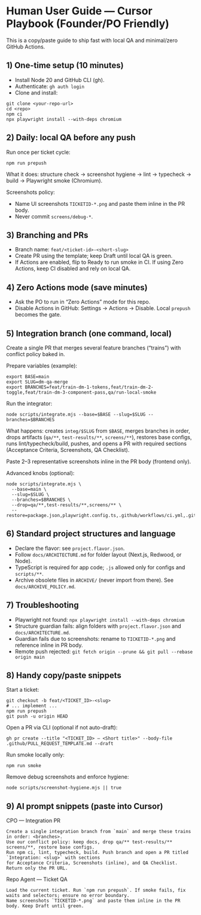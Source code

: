 # Human User Guide — Cursor Playbook (Founder/PO Friendly)

This is a copy/paste guide to ship fast with local QA and minimal/zero GitHub Actions.

## 1) One-time setup (10 minutes)

- Install Node 20 and GitHub CLI (gh).
- Authenticate: `gh auth login`
- Clone and install:

```
git clone <your-repo-url>
cd <repo>
npm ci
npx playwright install --with-deps chromium
```

## 2) Daily: local QA before any push

Run once per ticket cycle:

```
npm run prepush
```

What it does: structure check → screenshot hygiene → lint → typecheck → build → Playwright smoke (Chromium).

Screenshots policy:
- Name UI screenshots `TICKETID-*.png` and paste them inline in the PR body.
- Never commit `screens/debug-*`.

## 3) Branching and PRs

- Branch name: `feat/<ticket-id>-<short-slug>`
- Create PR using the template; keep Draft until local QA is green.
- If Actions are enabled, flip to Ready to run smoke in CI. If using Zero Actions, keep CI disabled and rely on local QA.

## 4) Zero Actions mode (save minutes)

- Ask the PO to run in “Zero Actions” mode for this repo.
- Disable Actions in GitHub: Settings → Actions → Disable. Local `prepush` becomes the gate.

## 5) Integration branch (one command, local)

Create a single PR that merges several feature branches (“trains”) with conflict policy baked in.

Prepare variables (example):

```
export BASE=main
export SLUG=dm-qa-merge
export BRANCHES=feat/train-dm-1-tokens,feat/train-dm-2-toggle,feat/train-dm-3-component-pass,qa/run-local-smoke
```

Run the integrator:

```
node scripts/integrate.mjs --base=$BASE --slug=$SLUG --branches=$BRANCHES
```

What happens: creates `integ/$SLUG` from `$BASE`, merges branches in order, drops artifacts (`qa/**`, `test-results/**`, `screens/**`), restores base configs, runs lint/typecheck/build, pushes, and opens a PR with required sections (Acceptance Criteria, Screenshots, QA Checklist).

Paste 2–3 representative screenshots inline in the PR body (frontend only).

Advanced knobs (optional):

```
node scripts/integrate.mjs \
  --base=main \
  --slug=$SLUG \
  --branches=$BRANCHES \
  --drop=qa/**,test-results/**,screens/** \
  --restore=package.json,playwright.config.ts,.github/workflows/ci.yml,.gitignore
```

## 6) Standard project structures and language

- Declare the flavor: see `project.flavor.json`.
- Follow `docs/ARCHITECTURE.md` for folder layout (Next.js, Redwood, or Node).
- TypeScript is required for app code; `.js` allowed only for configs and `scripts/**`.
- Archive obsolete files in `ARCHIVE/` (never import from there). See `docs/ARCHIVE_POLICY.md`.

## 7) Troubleshooting

- Playwright not found: `npx playwright install --with-deps chromium`
- Structure guardian fails: align folders with `project.flavor.json` and `docs/ARCHITECTURE.md`.
- Guardian fails due to screenshots: rename to `TICKETID-*.png` and reference inline in PR body.
- Remote push rejected: `git fetch origin --prune && git pull --rebase origin main`

## 8) Handy copy/paste snippets

Start a ticket:
```
git checkout -b feat/<TICKET_ID>-<slug>
# ... implement ...
npm run prepush
git push -u origin HEAD
```

Open a PR via CLI (optional if not auto-draft):
```
gh pr create --title "<TICKET_ID> — <Short title>" --body-file .github/PULL_REQUEST_TEMPLATE.md --draft
```

Run smoke locally only:
```
npm run smoke
```

Remove debug screenshots and enforce hygiene:
```
node scripts/screenshot-hygiene.mjs || true
```

## 9) AI prompt snippets (paste into Cursor)

CPO — Integration PR
```
Create a single integration branch from `main` and merge these trains in order: <branches>.
Use our conflict policy: keep docs, drop qa/** test-results/** screens/**, restore base configs.
Run npm ci, lint, typecheck, build. Push branch and open a PR titled `Integration: <slug>` with sections
for Acceptance Criteria, Screenshots (inline), and QA Checklist. Return only the PR URL.
```

Repo Agent — Ticket QA
```
Load the current ticket. Run `npm run prepush`. If smoke fails, fix waits and selectors; ensure no error boundary.
Name screenshots `TICKETID-*.png` and paste them inline in the PR body. Keep Draft until green.
```
